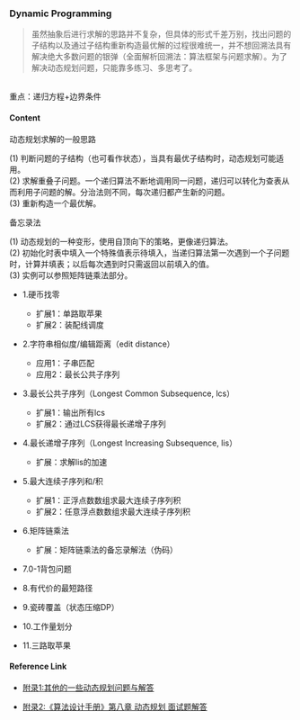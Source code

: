 ### Dynamic Programming

> 虽然抽象后进行求解的思路并不复杂，但具体的形式千差万别，找出问题的子结构以及通过子结构重新构造最优解的过程很难统一，并不想回溯法具有解决绝大多数问题的银弹（全面解析回溯法：算法框架与问题求解）。为了解决动态规划问题，只能靠多练习、多思考了。

<br/>
重点：递归方程+边界条件

#### Content

动态规划求解的一般思路

(1) 判断问题的子结构（也可看作状态），当具有最优子结构时，动态规划可能适用。<br/>
(2) 求解重叠子问题。一个递归算法不断地调用同一问题，递归可以转化为查表从而利用子问题的解。分治法则不同，每次递归都产生新的问题。<br/>
(3) 重新构造一个最优解。<br/>

备忘录法<br/>

(1) 动态规划的一种变形，使用自顶向下的策略，更像递归算法。<br/>
(2) 初始化时表中填入一个特殊值表示待填入，当递归算法第一次遇到一个子问题时，计算并填表；以后每次遇到时只需返回以前填入的值。<br/>
(3) 实例可以参照矩阵链乘法部分。<br/>

- 1.硬币找零
  	- 扩展1：单路取苹果
  	- 扩展2：装配线调度
  
- 2.字符串相似度/编辑距离（edit distance）
	- 应用1：子串匹配
	- 应用2：最长公共子序列
- 3.最长公共子序列（Longest Common Subsequence, lcs）
	- 扩展1：输出所有lcs
	- 扩展2：通过LCS获得最长递增子序列
- 4.最长递增子序列（Longest Increasing Subsequence, lis）
	- 扩展：求解lis的加速

- 5.最大连续子序列和/积
	- 扩展1：正浮点数数组求最大连续子序列积
	- 扩展2：任意浮点数数组求最大连续子序列积
	
- 6.矩阵链乘法
	- 扩展：矩阵链乘法的备忘录解法（伪码）

- 7.0-1背包问题

- 8.有代价的最短路径

- 9.瓷砖覆盖（状态压缩DP）

- 10.工作量划分

- 11.三路取苹果

#### Reference Link

- [附录1:其他的一些动态规划问题与解答](https://www.cnblogs.com/wuyuegb2312/p/3281264.html#a1)

- [附录2:《算法设计手册》第八章 动态规划 面试题解答](https://www.cnblogs.com/wuyuegb2312/p/3281264.html#a2)
